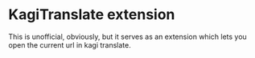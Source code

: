 # KagiTranslate extension

This is unofficial, obviously, but it serves as an extension which lets you open the current url in kagi translate.
